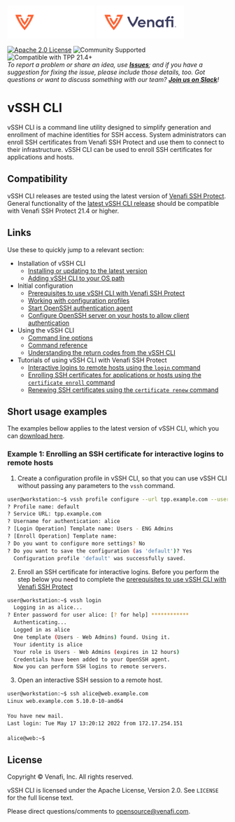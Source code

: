 <!-- HEADER BEGIN-->
<img src="https://raw.githubusercontent.com/Venafi/vssh-cli/master/.github/images/Venafi_LOGO_OrangeWhite_rgb_f.svg#gh-dark-mode-only" width="200px">
<img src="https://raw.githubusercontent.com/Venafi/vssh-cli/master/.github/images/Venafi_LOGO_OrangeIndigo_rgb_f.svg#gh-light-mode-only" width="200px">

[![Apache 2.0 License](https://img.shields.io/badge/License-Apache%202.0-blue.svg)](https://opensource.org/licenses/Apache-2.0)
![Community Supported](https://img.shields.io/badge/Support%20Level-Community-brightgreen)
![Compatible with TPP 21.4+](https://img.shields.io/badge/Compatibility-TPP%2021.4+-f9a90c)  
_To report a problem or share an idea, use **[Issues](../../issues)**; and if you have a suggestion for fixing the issue, please include those details, too.
Got questions or want to discuss something with our team? **[Join us on Slack](https://join.slack.com/t/venafi-integrations/shared_invite/zt-i8fwc379-kDJlmzU8OiIQOJFSwiA~dg)**!_
<!-- HEADER END-->

# vSSH CLI
vSSH CLI is a command line utility designed to simplify generation and enrollment of machine identities for SSH access. System administrators can enroll SSH certificates from Venafi SSH Protect and use them to connect to their infrastructure. vSSH CLI can be used to enroll SSH certificates for applications and hosts.

## Compatibility
vSSH CLI releases are tested using the latest version of [Venafi SSH Protect](https://www.venafi.com/platform/ssh-protect).  General functionality of the
[latest vSSH CLI release](../releases/latest) should be compatible with Venafi SSH Protect 21.4 or higher.

## Links
Use these to quickly jump to a relevant section:
- Installation of vSSH CLI
    - [Installing or updating to the latest version](../../../wiki/Installing-or-updating-to-the-latest-version)
    - [Adding vSSH CLI to your OS path](../../../wiki/Adding-the-vSSH-CLI-to-your-path)
- Initial configuration
    - [Prerequisites to use vSSH CLI with Venafi SSH Protect](../../../wiki/Prerequisites-to-use-vSSH-CLI-with-Venafi-SSH-Protect)
    - [Working with configuration profiles](../../../wiki/Working-with-configuration-profiles)
    - [Start OpenSSH authentication agent](../../../wiki/OpenSSH-authentication-agent)
    - [Configure OpenSSH server on your hosts to allow client authentication](../../../wiki/Configure-OpenSSH-server-for-client-authentication)
- Using the vSSH CLI
    - [Command line options](../../../wiki/Command-line-options)
    - [Command reference](../../../wiki/Command-reference)
    - [Understanding the return codes from the vSSH CLI](../../../wiki/Understanding-return-codes-from-the-vSSH-CLI)
 - Tutorials of using vSSH CLI with Venafi SSH Protect
    - [Interactive logins to remote hosts using the `login` command](../../../wiki/Enrolling-SSH-certificates-for-interactive-logins-to-remote-hosts)
    - [Enrolling SSH certificates for applications or hosts using the `certificate enroll` command](../../../wiki/Enrolling-an-SSH-certificate-for-an-application-or-host)
    - [Renewing SSH certificates using the `certificate renew` command](../../../wiki/Renewing-an-SSH-certificate)

## Short usage examples
The examples bellow applies to the latest version of vSSH CLI, which you can [download here](../../../releases/latest).

### Example 1: Enrolling an SSH certificate for interactive logins to remote hosts
1. Create a configuration profile in vSSH CLI, so that you can use vSSH CLI without passing any parameters to the `vssh` command.
```bash
user@workstation:~$ vssh profile configure --url tpp.example.com --user alice --template-login "Users - Web Admins"
? Profile name: default
? Service URL: tpp.example.com
? Username for authentication: alice
? [Login Operation] Template name: Users - ENG Admins
? [Enroll Operation] Template name: 
? Do you want to configure more settings? No
? Do you want to save the configuration (as 'default')? Yes
  Configuration profile 'default' was successfully saved.
```

2. Enroll an SSH certificate for interactive logins. Before you perform the step below you need to complete the [prerequisites to use vSSH CLI with Venafi SSH Protect](../../../wiki/Prerequisites-to-use-vSSH-CLI-with-Venafi-SSH-Protect)
```bash
user@workstation:~$ vssh login
  Logging in as alice...              
? Enter password for user alice: [? for help] ************
  Authenticating...
  Logged in as alice                            
  One template (Users - Web Admins) found. Using it.    
  Your identity is alice            
  Your role is Users - Web Admins (expires in 12 hours) 
  Credentials have been added to your OpenSSH agent. 
  Now you can perform SSH logins to remote servers.
```

3. Open an interactive SSH session to a remote host.
```bash
user@workstation:~$ ssh alice@web.example.com
Linux web.example.com 5.10.0-10-amd64

You have new mail.
Last login: Tue May 17 13:20:12 2022 from 172.17.254.151

alice@web:~$ 
```

## License

Copyright &copy; Venafi, Inc. All rights reserved.

vSSH CLI is licensed under the Apache License, Version 2.0. See `LICENSE` for the full license text.

Please direct questions/comments to opensource@venafi.com.